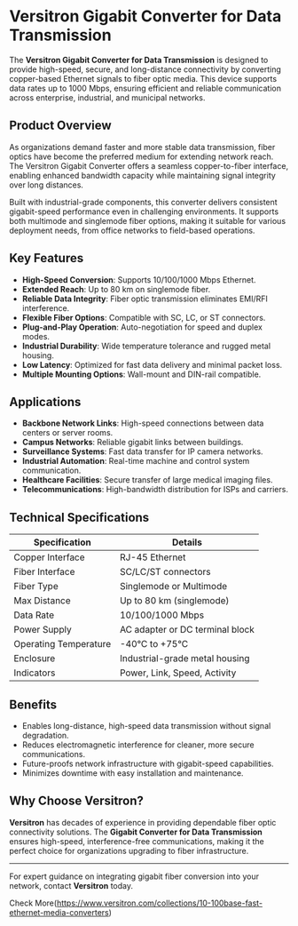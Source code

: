 # Versitron Gigabit Converter for Data Transmission

The **Versitron Gigabit Converter for Data Transmission** is designed to provide high-speed, secure, and long-distance connectivity by converting copper-based Ethernet signals to fiber optic media. This device supports data rates up to 1000 Mbps, ensuring efficient and reliable communication across enterprise, industrial, and municipal networks.

## Product Overview

As organizations demand faster and more stable data transmission, fiber optics have become the preferred medium for extending network reach. The Versitron Gigabit Converter offers a seamless copper-to-fiber interface, enabling enhanced bandwidth capacity while maintaining signal integrity over long distances.

Built with industrial-grade components, this converter delivers consistent gigabit-speed performance even in challenging environments. It supports both multimode and singlemode fiber options, making it suitable for various deployment needs, from office networks to field-based operations.

## Key Features

- **High-Speed Conversion**: Supports 10/100/1000 Mbps Ethernet.
- **Extended Reach**: Up to 80 km on singlemode fiber.
- **Reliable Data Integrity**: Fiber optic transmission eliminates EMI/RFI interference.
- **Flexible Fiber Options**: Compatible with SC, LC, or ST connectors.
- **Plug-and-Play Operation**: Auto-negotiation for speed and duplex modes.
- **Industrial Durability**: Wide temperature tolerance and rugged metal housing.
- **Low Latency**: Optimized for fast data delivery and minimal packet loss.
- **Multiple Mounting Options**: Wall-mount and DIN-rail compatible.

## Applications

- **Backbone Network Links**: High-speed connections between data centers or server rooms.
- **Campus Networks**: Reliable gigabit links between buildings.
- **Surveillance Systems**: Fast data transfer for IP camera networks.
- **Industrial Automation**: Real-time machine and control system communication.
- **Healthcare Facilities**: Secure transfer of large medical imaging files.
- **Telecommunications**: High-bandwidth distribution for ISPs and carriers.

## Technical Specifications

| Specification           | Details                                                   |
|-------------------------|-----------------------------------------------------------|
| Copper Interface        | RJ-45 Ethernet                                            |
| Fiber Interface         | SC/LC/ST connectors                                       |
| Fiber Type              | Singlemode or Multimode                                   |
| Max Distance            | Up to 80 km (singlemode)                                  |
| Data Rate               | 10/100/1000 Mbps                                          |
| Power Supply            | AC adapter or DC terminal block                           |
| Operating Temperature   | -40°C to +75°C                                            |
| Enclosure               | Industrial-grade metal housing                            |
| Indicators              | Power, Link, Speed, Activity                             |

## Benefits

- Enables long-distance, high-speed data transmission without signal degradation.
- Reduces electromagnetic interference for cleaner, more secure communications.
- Future-proofs network infrastructure with gigabit-speed capabilities.
- Minimizes downtime with easy installation and maintenance.

## Why Choose Versitron?

**Versitron** has decades of experience in providing dependable fiber optic connectivity solutions. The **Gigabit Converter for Data Transmission** ensures high-speed, interference-free communications, making it the perfect choice for organizations upgrading to fiber infrastructure.

---

For expert guidance on integrating gigabit fiber conversion into your network, contact **Versitron** today.

Check More(https://www.versitron.com/collections/10-100base-fast-ethernet-media-converters)

